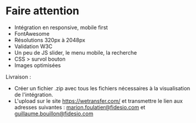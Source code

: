 # Faire attention

- Intégration en responsive, mobile first
- FontAwesome
- Résolutions 320px à 2048px
- Validation W3C
- Un peu de JS slider, le menu mobile, la recherche
- CSS > survol bouton
- Images optimisées

Livraison :

- Créer un fichier .zip avec tous les fichiers nécessaires à la visualisation de l'intégration.
- L'upload sur le site https://wetransfer.com/ et transmettre le lien aux adresses suivantes : marion.foulatier@fidesio.com et guillaume.bouillon@fidesio.com
